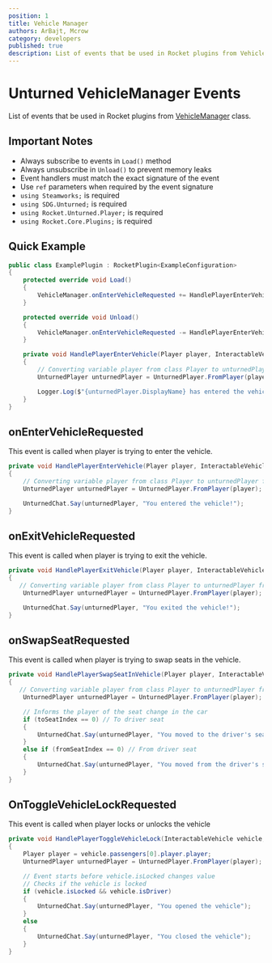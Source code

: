 ```yaml
---
position: 1
title: Vehicle Manager
authors: ArBajt, Mcrow
category: developers
published: true
description: List of events that be used in Rocket plugins from VehicleManager class.
---
```

# Unturned VehicleManager Events
List of events that be used in Rocket plugins from [VehicleManager]() class.
## Important Notes
- Always subscribe to events in `Load()` method
- Always unsubscribe in `Unload()` to prevent memory leaks
- Event handlers must match the exact signature of the event
- Use `ref` parameters when required by the event signature
- `using Steamworks;` is required
- `using SDG.Unturned;` is required
- `using Rocket.Unturned.Player;` is required
- `using Rocket.Core.Plugins;` is required

## Quick Example
```csharp
public class ExamplePlugin : RocketPlugin<ExampleConfiguration>
{
    protected override void Load()
    {
        VehicleManager.onEnterVehicleRequested += HandlePlayerEnterVehicle;
    }

    protected override void Unload()
    {
        VehicleManager.onEnterVehicleRequested -= HandlePlayerEnterVehicle;
    }

    private void HandlePlayerEnterVehicle(Player player, InteractableVehicle vehicle, ref bool shouldAllow)
    {
        // Converting variable player from class Player to unturnedPlayer from clas UnturnedPlayer
        UnturnedPlayer unturnedPlayer = UnturnedPlayer.FromPlayer(player);

        Logger.Log($"{unturnedPlayer.DisplayName} has entered the vehicle!");
    }
}
```

## onEnterVehicleRequested
This event is called when player is trying to enter the vehicle.
```csharp
private void HandlePlayerEnterVehicle(Player player, InteractableVehicle vehicle, ref bool shouldAllow)
{
    // Converting variable player from class Player to unturnedPlayer from clas UnturnedPlayer
    UnturnedPlayer unturnedPlayer = UnturnedPlayer.FromPlayer(player); // Allows action

    UnturnedChat.Say(unturnedPlayer, "You entered the vehicle!");
}
```

## onExitVehicleRequested
This event is called when player is trying to exit the vehicle.
```csharp
private void HandlePlayerExitVehicle(Player player, InteractableVehicle vehicle, ref bool shouldAllow, ref Vector3 pendingLocation, ref float pendingYaw)
{
   // Converting variable player from class Player to unturnedPlayer from clas UnturnedPlayer
    UnturnedPlayer unturnedPlayer = UnturnedPlayer.FromPlayer(player);

    UnturnedChat.Say(unturnedPlayer, "You exited the vehicle!");
}
```

## onSwapSeatRequested
This event is called when player is trying to swap seats in the vehicle.
```csharp
private void HandlePlayerSwapSeatInVehicle(Player player, InteractableVehicle vehicle, ref bool shouldAllow, byte fromSeatIndex, ref byte toSeatIndex)
{
   // Converting variable player from class Player to unturnedPlayer from clas UnturnedPlayer
    UnturnedPlayer unturnedPlayer = UnturnedPlayer.FromPlayer(player);

    // Informs the player of the seat change in the car
    if (toSeatIndex == 0) // To driver seat
    {
        UnturnedChat.Say(unturnedPlayer, "You moved to the driver's seat");
    }
    else if (fromSeatIndex == 0) // From driver seat
    {
        UnturnedChat.Say(unturnedPlayer, "You moved from the driver's seat to another");
    }
}
```

## OnToggleVehicleLockRequested
This event is called when player locks or unlocks the vehicle
```csharp
private void HandlePlayerToggleVehicleLock(InteractableVehicle vehicle, ref bool shouldAllow)
{
    Player player = vehicle.passengers[0].player.player;
    UnturnedPlayer unturnedPlayer = UnturnedPlayer.FromPlayer(player);

    // Event starts before vehicle.isLocked changes value
    // Checks if the vehicle is locked
    if (vehicle.isLocked && vehicle.isDriver)
    {
        UnturnedChat.Say(unturnedPlayer, "You opened the vehicle");
    }
    else
    {
        UnturnedChat.Say(unturnedPlayer, "You closed the vehicle");
    }
}
```
